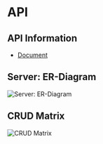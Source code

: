 # API

## API Information

 - [Document](https://github.com/GC211MP/API/blob/main/documents/api.md)

## Server: ER-Diagram

![Server: ER-Diagram](https://www.plantuml.com/plantuml/proxy?src=https://raw.githubusercontent.com/GC211MP/API/main/documents/erd.puml)


## CRUD Matrix

![CRUD Matrix](https://www.plantuml.com/plantuml/proxy?src=https://raw.githubusercontent.com/GC211MP/API/main/documents/crud_matrix.puml)